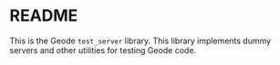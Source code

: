 # README

This is the Geode `test_server` library.
This library implements dummy servers and other utilities for testing Geode code.